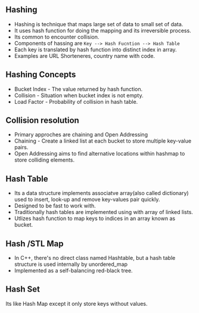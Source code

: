 ## Hashing
* Hashing is technique that maps large set of data to small set of data.
* It uses hash function for doing the mapping and its irreversible process.
* Its common to encounter collision.
* Components of hassing are `Key --> Hash Fucntion --> Hash Table`
* Each key is translated by hash function into distinct index in array.
* Examples are URL Shorteneres, country name with code.

## Hashing Concepts
* Bucket Index - The value returned by hash function.
* Collision - Situation when bucket index is not empty.
* Load Factor - Probability of collision in hash table.

## Collision resolution 
* Primary approches are chaining and Open Addressing
* Chaining - Create a linked list at each bucket to store multiple key-value pairs.
* Open Addressing aims to find alternative locations within hashmap to store colliding elements.

## Hash Table
* Its a data structure implements associatve array(also called dictionary) used to insert, look-up and remove key-values pair quickly.
* Designed to be fast to work with.
* Traditionally hash tables are implemented using with array of linked lists.
* Utlizes hash function to map keys to indices in an array known as bucket.

## Hash /STL Map
* In C++, there's no direct class named Hashtable, but a hash table structure is used internally by unordered_map
* Implemented as a self-balancing red-black tree.

## Hash Set
Its like Hash Map except it only store keys without values.
